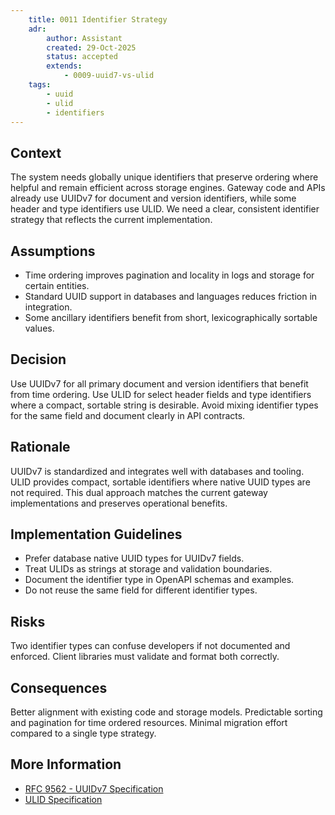 ```yaml
---
    title: 0011 Identifier Strategy
    adr:
        author: Assistant
        created: 29-Oct-2025
        status: accepted
        extends:
            - 0009-uuid7-vs-ulid
    tags:
        - uuid
        - ulid
        - identifiers
---
```


## Context

The system needs globally unique identifiers that preserve ordering where helpful and remain efficient across storage engines.
Gateway code and APIs already use UUIDv7 for document and version identifiers, while some header and type identifiers use ULID.
We need a clear, consistent identifier strategy that reflects the current implementation.

## Assumptions

* Time ordering improves pagination and locality in logs and storage for certain entities.
* Standard UUID support in databases and languages reduces friction in integration.
* Some ancillary identifiers benefit from short, lexicographically sortable values.

## Decision

Use UUIDv7 for all primary document and version identifiers that benefit from time ordering.
Use ULID for select header fields and type identifiers where a compact, sortable string is desirable.
Avoid mixing identifier types for the same field and document clearly in API contracts.

## Rationale

UUIDv7 is standardized and integrates well with databases and tooling.
ULID provides compact, sortable identifiers where native UUID types are not required.
This dual approach matches the current gateway implementations and preserves operational benefits.

## Implementation Guidelines

* Prefer database native UUID types for UUIDv7 fields.
* Treat ULIDs as strings at storage and validation boundaries.
* Document the identifier type in OpenAPI schemas and examples.
* Do not reuse the same field for different identifier types.

## Risks

Two identifier types can confuse developers if not documented and enforced.
Client libraries must validate and format both correctly.

## Consequences

Better alignment with existing code and storage models.
Predictable sorting and pagination for time ordered resources.
Minimal migration effort compared to a single type strategy.

## More Information

* [RFC 9562 - UUIDv7 Specification](https://datatracker.ietf.org/doc/rfc9562/)
* [ULID Specification](https://github.com/ulid/spec)
